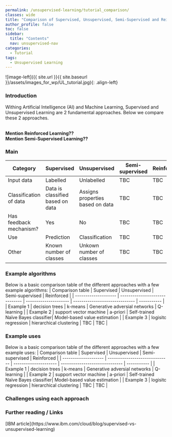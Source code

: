 ```yaml
---
permalink: /unsupervised-learning/tutorial_comparison/
classes: wide
title: "Comparison of Supervised, Unsupervised, Semi-Supervised and Reinforced "
author_profile: false
toc: false
sidebar:
  title: "Contents"
  nav: unsupervised-nav
categories:
  - Tutorial
tags:
  - Unsupervised Learning
---
```



![image-left]({{ site.url }}{{ site.baseurl }}/assets/images_for_wp/UL_tutorial.jpg){: .align-left}


<h3>Introduction</h3>
Withing Artificial Intelligence (AI) and Machine Learning, Supervised and Unsupervised Learning are 2 fundamental approaches.  Below we compare these 2 approaches.

<br><b>Mention Reinforced Learning??</b>
<br><b>Mention Semi-Supervised Learning??</b>

<h3>Main</h3>

| Category                         | Supervised                       | Unsupervised                     | Semi-supervised                  | Reinforced                     |
| -------------------------------- | -------------------------------- | -------------------------------- | -------------------------------- | -------------------------------- |
| Input data                       | Labelled                         | Unlabelled                       | TBC                       |TBC                       |
| Classification of data           | Data is classified based on data | Assigns properties based on data |TBC                       |TBC                       |
| Has feedback mechanism?          | Yes                              | No                               |TBC                       |TBC                       |
| Use                              | Prediction                       | Classification                   |TBC                       |TBC                       |
| Other                            | Known number of classes          | Unkown number of classes         |TBC                       |TBC                       |


<h3>Example algorithms</h3>
Below is a basic comparison table of the different approaches with a few example algorithms:
| Comparison table     | Supervised                     | Unsupervised          | Semi-supervised                | Reinforced  |
| -------------------- | ------------------------------ | --------------------- | ------------------------------ | ----------- |
| Example 1   | decision trees                 | k-means                         |  Generative adversial networks      |  Q-learning                   |
| Example 2   | support vector machine         | a-priori                        |  Self-trained Naïve Bayes classifier|  Model-based value estimation |
| Example 3   | logisitc regression            | hierarchical clustering         |  TBC                                |  TBC                          |

<h3>Example uses</h3>
Below is a basic comparison table of the different approaches with a few example uses:
| Comparison table     | Supervised                     | Unsupervised          | Semi-supervised                | Reinforced  |
| -------------------- | ------------------------------ | --------------------- | ------------------------------ | ----------- |
| Example 1   | decision trees                 | k-means                         |  Generative adversial networks      |  Q-learning                   |
| Example 2   | support vector machine         | a-priori                        |  Self-trained Naïve Bayes classifier|  Model-based value estimation |
| Example 3   | logisitc regression            | hierarchical clustering         |  TBC                                |  TBC                          |

<h3>Challenges using each approach</h3>

<h3>Further reading / Links</h3>
[IBM article](https://www.ibm.com/cloud/blog/supervised-vs-unsupervised-learning)
